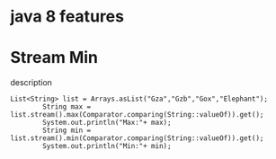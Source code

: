 # java 8 features
# Stream Min

description

```
List<String> list = Arrays.asList("Gza","Gzb","Gox","Elephant");
		String max = list.stream().max(Comparator.comparing(String::valueOf)).get();
		System.out.println("Max:"+ max);
		String min = list.stream().min(Comparator.comparing(String::valueOf)).get();
		System.out.println("Min:"+ min);
```
